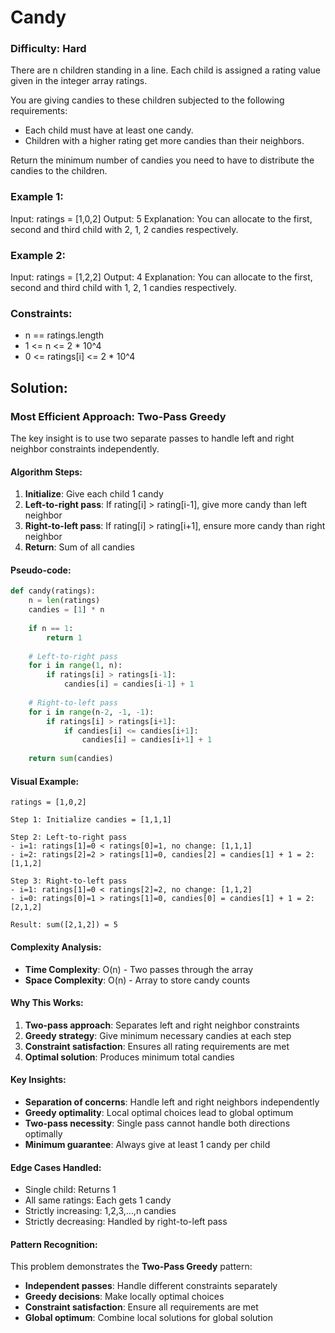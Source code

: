 # Candy

### Difficulty: Hard

There are n children standing in a line. Each child is assigned a rating value given in the integer array ratings.

You are giving candies to these children subjected to the following requirements:
- Each child must have at least one candy.
- Children with a higher rating get more candies than their neighbors.

Return the minimum number of candies you need to have to distribute the candies to the children.

### Example 1:
Input: ratings = [1,0,2]
Output: 5
Explanation: You can allocate to the first, second and third child with 2, 1, 2 candies respectively.

### Example 2:
Input: ratings = [1,2,2]
Output: 4
Explanation: You can allocate to the first, second and third child with 1, 2, 1 candies respectively.

### Constraints:
- n == ratings.length
- 1 <= n <= 2 * 10^4
- 0 <= ratings[i] <= 2 * 10^4

## Solution:

### Most Efficient Approach: Two-Pass Greedy

The key insight is to use two separate passes to handle left and right neighbor constraints independently.

#### Algorithm Steps:
1. **Initialize**: Give each child 1 candy
2. **Left-to-right pass**: If rating[i] > rating[i-1], give more candy than left neighbor
3. **Right-to-left pass**: If rating[i] > rating[i+1], ensure more candy than right neighbor
4. **Return**: Sum of all candies

#### Pseudo-code:
```python
def candy(ratings):
    n = len(ratings)
    candies = [1] * n
    
    if n == 1:
        return 1
    
    # Left-to-right pass
    for i in range(1, n):
        if ratings[i] > ratings[i-1]:
            candies[i] = candies[i-1] + 1
    
    # Right-to-left pass
    for i in range(n-2, -1, -1):
        if ratings[i] > ratings[i+1]:
            if candies[i] <= candies[i+1]:
                candies[i] = candies[i+1] + 1
    
    return sum(candies)
```

#### Visual Example:
```
ratings = [1,0,2]

Step 1: Initialize candies = [1,1,1]

Step 2: Left-to-right pass
- i=1: ratings[1]=0 < ratings[0]=1, no change: [1,1,1]
- i=2: ratings[2]=2 > ratings[1]=0, candies[2] = candies[1] + 1 = 2: [1,1,2]

Step 3: Right-to-left pass  
- i=1: ratings[1]=0 < ratings[2]=2, no change: [1,1,2]
- i=0: ratings[0]=1 > ratings[1]=0, candies[0] = candies[1] + 1 = 2: [2,1,2]

Result: sum([2,1,2]) = 5
```

#### Complexity Analysis:
- **Time Complexity**: O(n) - Two passes through the array
- **Space Complexity**: O(n) - Array to store candy counts

#### Why This Works:
1. **Two-pass approach**: Separates left and right neighbor constraints
2. **Greedy strategy**: Give minimum necessary candies at each step
3. **Constraint satisfaction**: Ensures all rating requirements are met
4. **Optimal solution**: Produces minimum total candies

#### Key Insights:
- **Separation of concerns**: Handle left and right neighbors independently
- **Greedy optimality**: Local optimal choices lead to global optimum
- **Two-pass necessity**: Single pass cannot handle both directions optimally
- **Minimum guarantee**: Always give at least 1 candy per child

#### Edge Cases Handled:
- Single child: Returns 1
- All same ratings: Each gets 1 candy
- Strictly increasing: 1,2,3,...,n candies
- Strictly decreasing: Handled by right-to-left pass

#### Pattern Recognition:
This problem demonstrates the **Two-Pass Greedy** pattern:
- **Independent passes**: Handle different constraints separately
- **Greedy decisions**: Make locally optimal choices
- **Constraint satisfaction**: Ensure all requirements are met
- **Global optimum**: Combine local solutions for global solution
